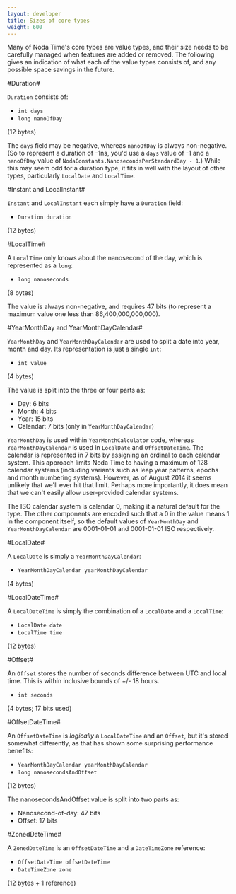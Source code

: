 ```yaml
---
layout: developer
title: Sizes of core types
weight: 600
---
```


Many of Noda Time's core types are value types, and their size needs to be carefully
managed when features are added or removed. The following gives an indication of what
each of the value types consists of, and any possible space savings in the future.

#Duration#

`Duration` consists of:

- `int days`
- `long nanoOfDay`

(12 bytes)

The `days` field may be negative, whereas `nanoOfDay` is always non-negative. (So to represent a duration of -1ns, you'd use a `days` value of -1 and a `nanoOfDay` value of `NodaConstants.NanosecondsPerStandardDay - 1`.) While this may seem odd for a duration type, it fits in well with the layout of other types, particularly `LocalDate` and `LocalTime`.

#Instant and LocalInstant#

`Instant` and `LocalInstant` each simply have a `Duration` field:

- `Duration duration`

(12 bytes)

#LocalTime#

A `LocalTime` only knows about the nanosecond of the day, which is represented as a `long`:

- `long nanoseconds`

(8 bytes)

The value is always non-negative, and requires 47 bits (to represent a maximum value one less than 86,400,000,000,000).

#YearMonthDay and YearMonthDayCalendar#

`YearMonthDay` and `YearMonthDayCalendar` are used to split a date into year, month and day. Its representation is just a single `int`:

- `int value`

(4 bytes)

The value is split into the three or four parts as:

- Day: 6 bits
- Month: 4 bits
- Year: 15 bits
- Calendar: 7 bits (only in `YearMonthDayCalendar`)

`YearMonthDay` is used within `YearMonthCalculator` code, whereas `YearMonthDayCalendar` is used in `LocalDate` and `OffsetDateTime`.
The calendar is represented in 7 bits by assigning an ordinal to each calendar system. This approach limits Noda Time to having
a maximum of 128 calendar systems (including variants such as leap year patterns, epochs and month numbering systems). However,
as of August 2014 it seems unlikely that we'll ever hit that limit. Perhaps more importantly, it does mean that we can't easily
allow user-provided calendar systems.

The ISO calendar system is calendar 0, making it a natural default for the type. The other components are encoded such that a 0
in the value means 1 in the component itself, so the default values of `YearMonthDay` and `YearMonthDayCalendar` are 0001-01-01
and 0001-01-01 ISO respectively.

#LocalDate#

A `LocalDate` is simply a `YearMonthDayCalendar`:

- `YearMonthDayCalendar yearMonthDayCalendar`

(4 bytes)

#LocalDateTime#

A `LocalDateTime` is simply the combination of a `LocalDate` and a `LocalTime`:

- `LocalDate date`
- `LocalTime time`

(12 bytes)

#Offset#

An `Offset` stores the number of seconds difference
between UTC and local time. This is within inclusive bounds of +/- 18 hours.

- `int seconds`

(4 bytes; 17 bits used)

#OffsetDateTime#

An `OffsetDateTime` is *logically* a `LocalDateTime` and an `Offset`, but it's stored somewhat differently,
as that has shown some surprising performance benefits:

- `YearMonthDayCalendar yearMonthDayCalendar`
- `long nanosecondsAndOffset`

(12 bytes)

The nanosecondsAndOffset value is split into two parts as:

- Nanosecond-of-day: 47 bits
- Offset: 17 bits

#ZonedDateTime#

A `ZonedDateTime` is an `OffsetDateTime` and a `DateTimeZone` reference:

- `OffsetDateTime offsetDateTime`
- `DateTimeZone zone`

(12 bytes + 1 reference)
